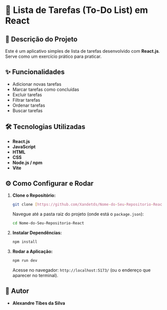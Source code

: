 # 🚀 Lista de Tarefas (To-Do List) em React

## 📝 Descrição do Projeto

Este é um aplicativo simples de lista de tarefas desenvolvido com **React.js**. Serve como um exercício prático para praticar.

## ✨ Funcionalidades

* Adicionar novas tarefas
* Marcar tarefas como concluídas
* Excluir tarefas
* Filtrar tarefas
* Ordenar tarefas
* Buscar tarefas

## 🛠️ Tecnologias Utilizadas

* **React.js**
* **JavaScript**
* **HTML**
* **CSS**
* **Node.js / npm**
* **Vite**

## ⚙️ Como Configurar e Rodar

1.  **Clone o Repositório:**
    ```bash
    git clone [https://github.com/Xandetds/Nome-do-Seu-Repositorio-React.git](https://github.com/Xandetds/Nome-do-Seu-Repositorio-React.git) # Substitua pelo nome real
    ```
    Navegue até a pasta raiz do projeto (onde está o `package.json`):
    ```bash
    cd Nome-do-Seu-Repositorio-React
    ```
2.  **Instalar Dependências:**
    ```bash
    npm install
    ```
3.  **Rodar a Aplicação:**
    ```bash
    npm run dev
    ```
    Acesse no navegador: `http://localhost:5173/` (ou o endereço que aparecer no terminal).

## 👤 Autor

* **Alexandre Tibes da Silva**
